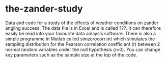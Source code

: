 # the-zander-study
Data and code for a study of the effects of weather conditions on zander angling success.
The data file is in Excel and is called ???. It can therefore easily be read into your favourite data anlaysis software.
There is also a simple programme in Matlab called simzerocorr.m) which simulates the sampling distribution for the Pearson correlation coefficient (r) between 2 normal random variables under the null hypothesis (r=0). You can change key parameters such as the sample size at the top of the code.
